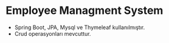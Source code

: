 # Employee Managment System

- Spring Boot, JPA, Mysql ve Thymeleaf kullanılmıştır.
- Crud operasyonları mevcuttur. 
